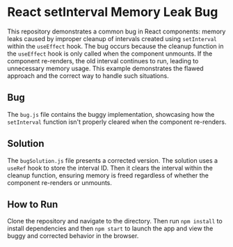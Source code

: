 # React setInterval Memory Leak Bug

This repository demonstrates a common bug in React components: memory leaks caused by improper cleanup of intervals created using `setInterval` within the `useEffect` hook.  The bug occurs because the cleanup function in the `useEffect` hook is only called when the component unmounts. If the component re-renders, the old interval continues to run, leading to unnecessary memory usage.  This example demonstrates the flawed approach and the correct way to handle such situations.

## Bug
The `bug.js` file contains the buggy implementation, showcasing how the `setInterval` function isn't properly cleared when the component re-renders.

## Solution
The `bugSolution.js` file presents a corrected version. The solution uses a `useRef` hook to store the interval ID. Then it clears the interval within the cleanup function, ensuring memory is freed regardless of whether the component re-renders or unmounts.

## How to Run
Clone the repository and navigate to the directory. Then run `npm install` to install dependencies and then `npm start` to launch the app and view the buggy and corrected behavior in the browser.